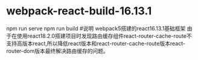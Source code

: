 # webpack-react-build-16.13.1
npm run serve
npm run build
#说明
webpack5搭建的react16.13.1基础框架
由于在使用react18.2.0搭建项目时发现路由缓存组件react-router-cache-route不支持高版本react,所以降低react版本和react-router-cache-route版本react-router-dom版本最终解决路由缓存的问题。
